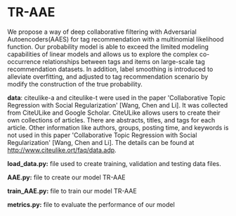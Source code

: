 # TR-AAE
We propose a way of deep collaborative filtering with Adversarial Autoencoders(AAES) for tag recommendation with a multinomial likelihood function. Our probability model is able to exceed the limited modeling capabilities of linear models and allows us to explore the complex co-occurrence relationships between tags and items on large-scale tag recommendation datasets. In addition, label smoothing is introduced to alleviate overfitting, and adjusted to tag recommendation scenario by modify the construction of the true probability.



**data**: citeulike-a and citeulike-t were used in the paper 'Collaborative Topic Regression with Social Regularization' [Wang, Chen and Li]. It was collected from CiteULike and Google Scholar. CiteULike allows users to create their own collections of articles. There are abstracts, titles, and tags for each article. Other information like authors, groups, posting time, and keywords is not used in this paper 'Collaborative Topic Regression with Social Regularization' [Wang, Chen and Li]. The details can be found at http://www.citeulike.ort/faq/data.adp. 



**load_data.py:** file used to create training, validation and testing data files. 

**AAE.py:** file to create our model TR-AAE

**train_AAE.py:** file to train our model TR-AAE

**metrics.py:** file to evaluate the performance of our model

